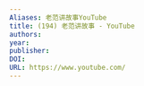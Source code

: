 ```yaml
---
Aliases: 老范讲故事YouTube
title: (194) 老范讲故事 - YouTube
authors: 
year: 
publisher: 
DOI: 
URL: https://www.youtube.com/
---
```


